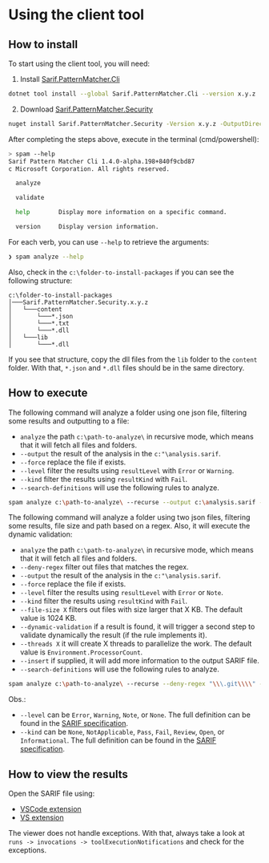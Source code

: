 # Using the client tool

## How to install
To start using the client tool, you will need:
1. Install [Sarif.PatternMatcher.Cli](https://www.nuget.org/packages/Sarif.PatternMatcher.Cli)
```bash
dotnet tool install --global Sarif.PatternMatcher.Cli --version x.y.z
```
2. Download [Sarif.PatternMatcher.Security](https://www.nuget.org/packages/Sarif.PatternMatcher.Security/)
```bash
nuget install Sarif.PatternMatcher.Security -Version x.y.z -OutputDirectory c:\folder-to-install-packages\
```

After completing the steps above, execute in the terminal (cmd/powershell):
```bash
> spam --help
Sarif Pattern Matcher Cli 1.4.0-alpha.198+840f9cbd87
c Microsoft Corporation. All rights reserved.

  analyze

  validate

  help        Display more information on a specific command.

  version     Display version information.
```

For each verb, you can use `--help` to retrieve the arguments:
```bash
❯ spam analyze --help
```

Also, check in the `c:\folder-to-install-packages` if you can see the following structure:
```
c:\folder-to-install-packages
│───Sarif.PatternMatcher.Security.x.y.z
│   └───content
│       └───*.json
│       └───*.txt
│       └───*.dll
│   └───lib
│       └───*.dll
```

If you see that structure, copy the dll files from the `lib` folder to the `content` folder. With that, `*.json` and `*.dll` files should be in the same directory.

## How to execute
The following command will analyze a folder using one json file, filtering some results and outputting to a file:
- `analyze` the path `c:\path-to-analyze\` in recursive mode, which means that it will fetch all files and folders.
- `--output` the result of the analysis in the `c:"\analysis.sarif`.
- `--force` replace the file if exists.
- `--level` filter the results using `resultLevel` with `Error` or `Warning`.
- `--kind` filter the results using `resultKind` with `Fail`.
- `--search-definitions` will use the following rules to analyze.
```bash
spam analyze c:\path-to-analyze\ --recurse --output c:\analysis.sarif --force --level "Error;Warning" --kind "Fail" --search-definitions PATH\SEC101.SecurePlaintextSecrets.json
```

The following command will analyze a folder using two json files, filtering some results, file size and path based on a regex. Also, it will execute the dynamic validation:
- `analyze` the path `c:\path-to-analyze\` in recursive mode, which means that it will fetch all files and folders.
- `--deny-regex` filter out files that matches the regex.
- `--output` the result of the analysis in the `c:"\analysis.sarif`.
- `--force` replace the file if exists.
- `--level` filter the results using `resultLevel` with `Error` or `Note`.
- `--kind` filter the results using `resultKind` with `Fail`.
- `--file-size X` filters out files with size larger that X KB. The default value is 1024 KB.
- `--dynamic-validation` if a result is found, it will trigger a second step to validate dynamically the result (if the rule implements it).
- `--threads X` it will create X threads to parallelize the work. The default value is `Environment.ProcessorCount`.
- `--insert` if supplied, it will add more information to the output SARIF file.
- `--search-definitions` will use the following rules to analyze.
```bash
spam analyze c:\path-to-analyze\ --recurse --deny-regex "\\\.git\\\\" --output c:\temp\spam.sarif --force --level "Error;Note" --kind "Fail" --file-size 2048 --dynamic-validation --threads 8 --insert "RegionSnippets;ContextRegionSnippets" --search-definitions PATH\SEC101.SecurePlaintextSecrets.json;PATH\SEC101.SomeRule.json
```

Obs.:
- `--level` can be `Error`, `Warning`, `Note`, or `None`. The full definition can be found in the [SARIF specification](https://docs.oasis-open.org/sarif/sarif/v2.1.0/os/sarif-v2.1.0-os.html#_Toc34317648).
- `--kind` can be `None`, `NotApplicable`, `Pass`, `Fail`, `Review`, `Open`, or `Informational`. The full definition can be found in the [SARIF specification](https://docs.oasis-open.org/sarif/sarif/v2.1.0/os/sarif-v2.1.0-os.html#_Toc34317647).


## How to view the results
Open the SARIF file using:
- [VSCode extension](https://marketplace.visualstudio.com/items?itemName=MS-SarifVSCode.sarif-viewer)
- [VS extension](https://marketplace.visualstudio.com/items?itemName=WDGIS.MicrosoftSarifViewer)

The viewer does not handle exceptions. With that, always take a look at `runs -> invocations -> toolExecutionNotifications` and check for the exceptions.
